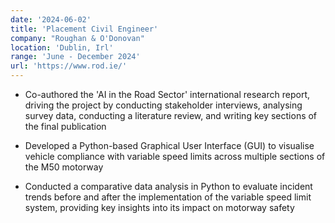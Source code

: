 ```yaml
---
date: '2024-06-02'
title: 'Placement Civil Engineer'
company: "Roughan & O'Donovan"
location: 'Dublin, Irl'
range: 'June - December 2024'
url: 'https://www.rod.ie/'
---
```


- Co-authored the 'AI in the Road Sector' international research report, driving the project by conducting stakeholder interviews, analysing survey data, conducting a literature review, and writing key sections of the final publication

- Developed a Python-based Graphical User Interface (GUI) to visualise vehicle compliance with variable speed limits across multiple sections of the M50 motorway

- Conducted a comparative data analysis in Python to evaluate incident trends before and after the implementation of the variable speed limit system, providing key insights into its impact on motorway safety
